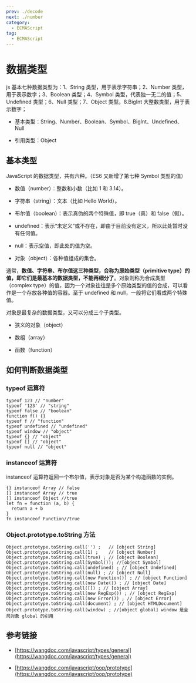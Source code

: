 ```yaml
---
prev: ./decode
next: ./number
category:
  - ECMAScript
tag:
  - ECMAScript
---
```


# 数据类型

js 基本七种数据类型为：1、String 类型，用于表示字符串；2、Number 类型，用于表示数字；3、Boolean 类型；4、Symbol 类型，代表独一无二的值；5、Undefined 类型；6、Null 类型；7、Object 类型。8.BigInt 大整数类型，用于表示数字；

- 基本类型：String、Number、Boolean、Symbol、BigInt、Undefined、Null

- 引用类型：Object

<!-- more -->

## 基本类型

JavaScript 的数据类型，共有六种。（ES6 又新增了第七种 Symbol 类型的值）

- 数值（number）：整数和小数（比如 1 和 3.14）。

- 字符串（string）：文本（比如 Hello World）。

- 布尔值（boolean）：表示真伪的两个特殊值，即 true（真）和 false（假）。

- undefined：表示“未定义”或不存在，即由于目前没有定义，所以此处暂时没有任何值。

- null：表示空值，即此处的值为空。

- 对象（object）：各种值组成的集合。

通常，**数值、字符串、布尔值这三种类型，合称为原始类型（primitive type）的值，即它们是最基本的数据类型，不能再细分了**。对象则称为合成类型（complex type）的值，因为一个对象往往是多个原始类型的值的合成，可以看作是一个存放各种值的容器。至于 undefined 和 null，一般将它们看成两个特殊值。

对象是最复杂的数据类型，又可以分成三个子类型。

- 狭义的对象（object）

- 数组（array）

- 函数（function）

## 如何判断数据类型

### typeof 运算符

```js:no-line-numbers
typeof 123 // "number"
typeof '123' // "string"
typeof false // "boolean"
function f() {}
typeof f // "function"
typeof undefined // "undefined"
typeof window // "object"
typeof {} // "object"
typeof [] // "object"
typeof null // "object"
```

### instanceof 运算符

instanceof 运算符返回一个布尔值，表示对象是否为某个构造函数的实例。

```js:no-line-numbers
{} instanceof Array // false
[] instanceof Array // true
[] instanceof Object //true
let fn = function (a, b) {
  return a + b
}
fn instanceof Function//true
```

### Object.prototype.toString 方法

```js:no-line-numbers
Object.prototype.toString.call('') ;   // [object String]
Object.prototype.toString.call(1) ;    // [object Number]
Object.prototype.toString.call(true) ; // [object Boolean]
Object.prototype.toString.call(Symbol()); //[object Symbol]
Object.prototype.toString.call(undefined) ; // [object Undefined]
Object.prototype.toString.call(null) ; // [object Null]
Object.prototype.toString.call(new Function()) ; // [object Function]
Object.prototype.toString.call(new Date()) ; // [object Date]
Object.prototype.toString.call([]) ; // [object Array]
Object.prototype.toString.call(new RegExp()) ; // [object RegExp]
Object.prototype.toString.call(new Error()) ; // [object Error]
Object.prototype.toString.call(document) ; // [object HTMLDocument]
Object.prototype.toString.call(window) ; //[object global] window 是全局对象 global 的引用
```

## 参考链接

- [https://wangdoc.com/javascript/types/general](https://wangdoc.com/javascript/types/general)

- [https://wangdoc.com/javascript/oop/prototype](https://wangdoc.com/javascript/oop/prototype)
